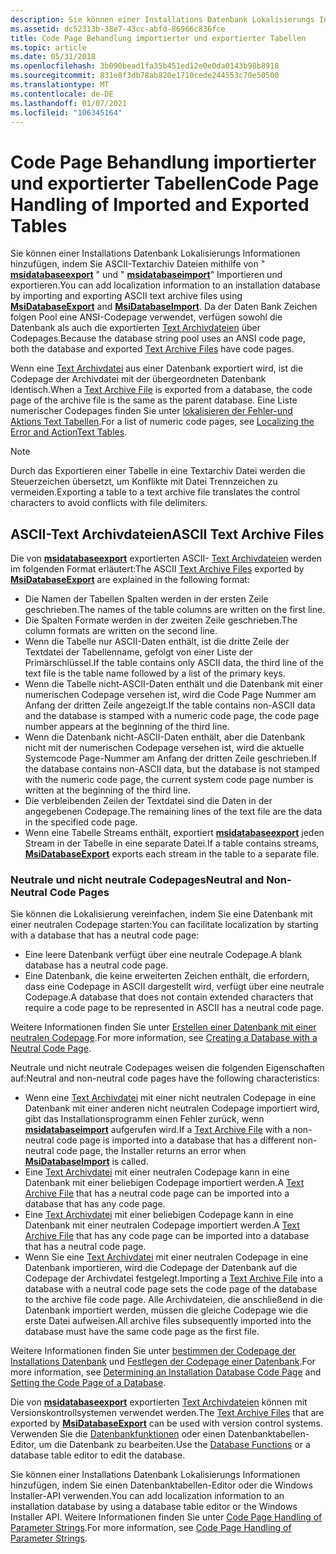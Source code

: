 ```yaml
---
description: Sie können einer Installations Datenbank Lokalisierungs Informationen hinzufügen, indem Sie ASCII-Textarchiv Dateien mithilfe von "msidatabaseexport" und "msidatabaseimport" Importieren und exportieren.
ms.assetid: dc52313b-38e7-43cc-abfd-86966c836fce
title: Code Page Behandlung importierter und exportierter Tabellen
ms.topic: article
ms.date: 05/31/2018
ms.openlocfilehash: 3b090bead1fa35b451ed12e0e0da0143b98b8918
ms.sourcegitcommit: 831e8f3db78ab820e1710cede244553c70e50500
ms.translationtype: MT
ms.contentlocale: de-DE
ms.lasthandoff: 01/07/2021
ms.locfileid: "106345164"
---
```

# <a name="code-page-handling-of-imported-and-exported-tables"></a><span data-ttu-id="b018e-103">Code Page Behandlung importierter und exportierter Tabellen</span><span class="sxs-lookup"><span data-stu-id="b018e-103">Code Page Handling of Imported and Exported Tables</span></span>

<span data-ttu-id="b018e-104">Sie können einer Installations Datenbank Lokalisierungs Informationen hinzufügen, indem Sie ASCII-Textarchiv Dateien mithilfe von " [**msidatabaseexport**](/windows/desktop/api/Msiquery/nf-msiquery-msidatabaseexporta) " und " [**msidatabaseimport**](/windows/desktop/api/Msiquery/nf-msiquery-msidatabaseimporta)" Importieren und exportieren.</span><span class="sxs-lookup"><span data-stu-id="b018e-104">You can add localization information to an installation database by importing and exporting ASCII text archive files using [**MsiDatabaseExport**](/windows/desktop/api/Msiquery/nf-msiquery-msidatabaseexporta) and [**MsiDatabaseImport**](/windows/desktop/api/Msiquery/nf-msiquery-msidatabaseimporta).</span></span> <span data-ttu-id="b018e-105">Da der Daten Bank Zeichen folgen Pool eine ANSI-Codepage verwendet, verfügen sowohl die Datenbank als auch die exportierten [Text Archivdateien](text-archive-files.md) über Codepages.</span><span class="sxs-lookup"><span data-stu-id="b018e-105">Because the database string pool uses an ANSI code page, both the database and exported [Text Archive Files](text-archive-files.md) have code pages.</span></span>

<span data-ttu-id="b018e-106">Wenn eine [Text Archivdatei](text-archive-files.md) aus einer Datenbank exportiert wird, ist die Codepage der Archivdatei mit der übergeordneten Datenbank identisch.</span><span class="sxs-lookup"><span data-stu-id="b018e-106">When a [Text Archive File](text-archive-files.md) is exported from a database, the code page of the archive file is the same as the parent database.</span></span> <span data-ttu-id="b018e-107">Eine Liste numerischer Codepages finden Sie unter [lokalisieren der Fehler-und Aktions Text Tabellen](localizing-the-error-and-actiontext-tables.md).</span><span class="sxs-lookup"><span data-stu-id="b018e-107">For a list of numeric code pages, see [Localizing the Error and ActionText Tables](localizing-the-error-and-actiontext-tables.md).</span></span>

> [!Note]  
> <span data-ttu-id="b018e-108">Durch das Exportieren einer Tabelle in eine Textarchiv Datei werden die Steuerzeichen übersetzt, um Konflikte mit Datei Trennzeichen zu vermeiden.</span><span class="sxs-lookup"><span data-stu-id="b018e-108">Exporting a table to a text archive file translates the control characters to avoid conflicts with file delimiters.</span></span>

 

## <a name="ascii-text-archive-files"></a><span data-ttu-id="b018e-109">ASCII-Text Archivdateien</span><span class="sxs-lookup"><span data-stu-id="b018e-109">ASCII Text Archive Files</span></span>

<span data-ttu-id="b018e-110">Die von [**msidatabaseexport**](/windows/desktop/api/Msiquery/nf-msiquery-msidatabaseexporta) exportierten ASCII- [Text Archivdateien](text-archive-files.md) werden im folgenden Format erläutert:</span><span class="sxs-lookup"><span data-stu-id="b018e-110">The ASCII [Text Archive Files](text-archive-files.md) exported by [**MsiDatabaseExport**](/windows/desktop/api/Msiquery/nf-msiquery-msidatabaseexporta) are explained in the following format:</span></span>

-   <span data-ttu-id="b018e-111">Die Namen der Tabellen Spalten werden in der ersten Zeile geschrieben.</span><span class="sxs-lookup"><span data-stu-id="b018e-111">The names of the table columns are written on the first line.</span></span>
-   <span data-ttu-id="b018e-112">Die Spalten Formate werden in der zweiten Zeile geschrieben.</span><span class="sxs-lookup"><span data-stu-id="b018e-112">The column formats are written on the second line.</span></span>
-   <span data-ttu-id="b018e-113">Wenn die Tabelle nur ASCII-Daten enthält, ist die dritte Zeile der Textdatei der Tabellenname, gefolgt von einer Liste der Primärschlüssel.</span><span class="sxs-lookup"><span data-stu-id="b018e-113">If the table contains only ASCII data, the third line of the text file is the table name followed by a list of the primary keys.</span></span>
-   <span data-ttu-id="b018e-114">Wenn die Tabelle nicht-ASCII-Daten enthält und die Datenbank mit einer numerischen Codepage versehen ist, wird die Code Page Nummer am Anfang der dritten Zeile angezeigt.</span><span class="sxs-lookup"><span data-stu-id="b018e-114">If the table contains non-ASCII data and the database is stamped with a numeric code page, the code page number appears at the beginning of the third line.</span></span>
-   <span data-ttu-id="b018e-115">Wenn die Datenbank nicht-ASCII-Daten enthält, aber die Datenbank nicht mit der numerischen Codepage versehen ist, wird die aktuelle Systemcode Page-Nummer am Anfang der dritten Zeile geschrieben.</span><span class="sxs-lookup"><span data-stu-id="b018e-115">If the database contains non-ASCII data, but the database is not stamped with the numeric code page, the current system code page number is written at the beginning of the third line.</span></span>
-   <span data-ttu-id="b018e-116">Die verbleibenden Zeilen der Textdatei sind die Daten in der angegebenen Codepage.</span><span class="sxs-lookup"><span data-stu-id="b018e-116">The remaining lines of the text file are the data in the specified code page.</span></span>
-   <span data-ttu-id="b018e-117">Wenn eine Tabelle Streams enthält, exportiert [**msidatabaseexport**](/windows/desktop/api/Msiquery/nf-msiquery-msidatabaseexporta) jeden Stream in der Tabelle in eine separate Datei.</span><span class="sxs-lookup"><span data-stu-id="b018e-117">If a table contains streams, [**MsiDatabaseExport**](/windows/desktop/api/Msiquery/nf-msiquery-msidatabaseexporta) exports each stream in the table to a separate file.</span></span>

### <a name="neutral-and-non-neutral-code-pages"></a><span data-ttu-id="b018e-118">Neutrale und nicht neutrale Codepages</span><span class="sxs-lookup"><span data-stu-id="b018e-118">Neutral and Non-Neutral Code Pages</span></span>

<span data-ttu-id="b018e-119">Sie können die Lokalisierung vereinfachen, indem Sie eine Datenbank mit einer neutralen Codepage starten:</span><span class="sxs-lookup"><span data-stu-id="b018e-119">You can facilitate localization by starting with a database that has a neutral code page:</span></span>

-   <span data-ttu-id="b018e-120">Eine leere Datenbank verfügt über eine neutrale Codepage.</span><span class="sxs-lookup"><span data-stu-id="b018e-120">A blank database has a neutral code page.</span></span>
-   <span data-ttu-id="b018e-121">Eine Datenbank, die keine erweiterten Zeichen enthält, die erfordern, dass eine Codepage in ASCII dargestellt wird, verfügt über eine neutrale Codepage.</span><span class="sxs-lookup"><span data-stu-id="b018e-121">A database that does not contain extended characters that require a code page to be represented in ASCII has a neutral code page.</span></span>

<span data-ttu-id="b018e-122">Weitere Informationen finden Sie unter [Erstellen einer Datenbank mit einer neutralen Codepage](creating-a-database-with-a-neutral-code-page.md).</span><span class="sxs-lookup"><span data-stu-id="b018e-122">For more information, see [Creating a Database with a Neutral Code Page](creating-a-database-with-a-neutral-code-page.md).</span></span>

<span data-ttu-id="b018e-123">Neutrale und nicht neutrale Codepages weisen die folgenden Eigenschaften auf:</span><span class="sxs-lookup"><span data-stu-id="b018e-123">Neutral and non-neutral code pages have the following characteristics:</span></span>

-   <span data-ttu-id="b018e-124">Wenn eine [Text Archivdatei](text-archive-files.md) mit einer nicht neutralen Codepage in eine Datenbank mit einer anderen nicht neutralen Codepage importiert wird, gibt das Installationsprogramm einen Fehler zurück, wenn [**msidatabaseimport**](/windows/desktop/api/Msiquery/nf-msiquery-msidatabaseimporta) aufgerufen wird.</span><span class="sxs-lookup"><span data-stu-id="b018e-124">If a [Text Archive File](text-archive-files.md) with a non-neutral code page is imported into a database that has a different non-neutral code page, the Installer returns an error when [**MsiDatabaseImport**](/windows/desktop/api/Msiquery/nf-msiquery-msidatabaseimporta) is called.</span></span>
-   <span data-ttu-id="b018e-125">Eine [Text Archivdatei](text-archive-files.md) mit einer neutralen Codepage kann in eine Datenbank mit einer beliebigen Codepage importiert werden.</span><span class="sxs-lookup"><span data-stu-id="b018e-125">A [Text Archive File](text-archive-files.md) that has a neutral code page can be imported into a database that has any code page.</span></span>
-   <span data-ttu-id="b018e-126">Eine [Text Archivdatei](text-archive-files.md) mit einer beliebigen Codepage kann in eine Datenbank mit einer neutralen Codepage importiert werden.</span><span class="sxs-lookup"><span data-stu-id="b018e-126">A [Text Archive File](text-archive-files.md) that has any code page can be imported into a database that has a neutral code page.</span></span>
-   <span data-ttu-id="b018e-127">Wenn Sie eine [Text Archivdatei](text-archive-files.md) mit einer neutralen Codepage in eine Datenbank importieren, wird die Codepage der Datenbank auf die Codepage der Archivdatei festgelegt.</span><span class="sxs-lookup"><span data-stu-id="b018e-127">Importing a [Text Archive File](text-archive-files.md) into a database with a neutral code page sets the code page of the database to the archive file code page.</span></span> <span data-ttu-id="b018e-128">Alle Archivdateien, die anschließend in die Datenbank importiert werden, müssen die gleiche Codepage wie die erste Datei aufweisen.</span><span class="sxs-lookup"><span data-stu-id="b018e-128">All archive files subsequently imported into the database must have the same code page as the first file.</span></span>

<span data-ttu-id="b018e-129">Weitere Informationen finden Sie unter [bestimmen der Codepage der Installations Datenbank](determining-an-installation-database-s-code-page.md) und [Festlegen der Codepage einer Datenbank](setting-the-code-page-of-a-database.md).</span><span class="sxs-lookup"><span data-stu-id="b018e-129">For more information, see [Determining an Installation Database Code Page](determining-an-installation-database-s-code-page.md) and [Setting the Code Page of a Database](setting-the-code-page-of-a-database.md).</span></span>

<span data-ttu-id="b018e-130">Die von [**msidatabaseexport**](/windows/desktop/api/Msiquery/nf-msiquery-msidatabaseexporta) exportierten [Text Archivdateien](text-archive-files.md) können mit Versionskontrollsystemen verwendet werden.</span><span class="sxs-lookup"><span data-stu-id="b018e-130">The [Text Archive Files](text-archive-files.md) that are exported by [**MsiDatabaseExport**](/windows/desktop/api/Msiquery/nf-msiquery-msidatabaseexporta) can be used with version control systems.</span></span> <span data-ttu-id="b018e-131">Verwenden Sie die [Datenbankfunktionen](database-functions.md) oder einen Datenbanktabellen-Editor, um die Datenbank zu bearbeiten.</span><span class="sxs-lookup"><span data-stu-id="b018e-131">Use the [Database Functions](database-functions.md) or a database table editor to edit the database.</span></span>

<span data-ttu-id="b018e-132">Sie können einer Installations Datenbank Lokalisierungs Informationen hinzufügen, indem Sie einen Datenbanktabellen-Editor oder die Windows Installer-API verwenden.</span><span class="sxs-lookup"><span data-stu-id="b018e-132">You can add localization information to an installation database by using a database table editor or the Windows Installer API.</span></span> <span data-ttu-id="b018e-133">Weitere Informationen finden Sie unter [Code Page Handling of Parameter Strings](code-page-handling-of-parameter-strings.md).</span><span class="sxs-lookup"><span data-stu-id="b018e-133">For more information, see [Code Page Handling of Parameter Strings](code-page-handling-of-parameter-strings.md).</span></span>

 

 



